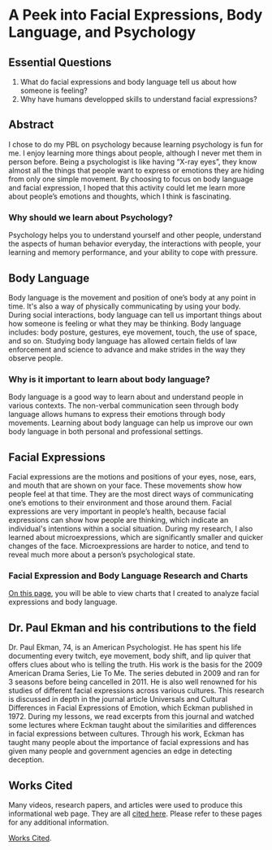# A Peek into Facial Expressions, Body Language, and Psychology

## Essential Questions

1.  What do facial expressions and body language tell us about how someone is feeling?
2.  Why have humans developped skills to understand facial expressions?

## Abstract

I chose to do my PBL on psychology because learning psychology is fun for me. I enjoy learning more things about people, although I never met them in person before. Being a psychologist is like having “X-ray eyes”, they know almost all the things that people want to express or emotions they are hiding from only one simple movement. By choosing to focus on body language and facial expression, I hoped that this activity could let me learn more about people’s emotions and thoughts, which I think is fascinating.

### Why should we learn about Psychology?
Psychology helps you to understand yourself and other people, understand the aspects of human behavior everyday, the interactions with people, your learning and memory performance, and your ability to cope with pressure.


## Body Language

Body language is the movement and position of one’s body at any point in time. It's also a way of physically communicating by using your body. During social interactions, body language can tell us important things about how someone is feeling or what they may be thinking. Body language includes: body posture, gestures, eye movement, touch, the use of space, and so on. Studying body language has allowed certain fields of law enforcement and science to advance and make strides in the way they observe people.

### Why is it important to learn about body language? 

Body language is a good way to learn about and understand people in various contexts. The non-verbal communication seen through body language allows humans to express their emotions through body movements. Learning about body language can help us improve our own body language in both personal and professional settings. 

## Facial Expressions

Facial expressions are the motions and positions of your eyes, nose, ears, and mouth that are shown on your face. These movements show how people feel at that time. They are the most direct ways of communicating one’s emotions to their environment and those around them. Facial expressions are very important in people’s health, because facial expressions can show how people are thinking, which indicate an individual's intentions within a social situation. During my research, I also learned about microexpressions, which are significantly smaller and quicker changes of the face. Microexpressions are harder to notice, and tend to reveal much more about a person’s psychological state. 

### Facial Expression and Body Language Research and Charts

[On this page](./another-page.md), you will be able to view charts that I created to analyze facial expressions and body language.


## Dr. Paul Ekman and his contributions to the field

Dr. Paul Ekman, 74, is an American Psychologist. He has spent his life documenting every twitch, eye movement, body shift, and lip quiver that offers clues about who is telling the truth. His work is the basis for the 2009 American Drama Series, Lie To Me. The series debuted in 2009 and ran for 3 seasons before being cancelled in 2011. He is also well renowned for his studies of different facial expressions across various cultures. This research is discussed in depth in the journal article Universals and Cultural Differences in Facial Expressions of Emotion, which Eckman published in 1972. During my lessons, we read excerpts from this journal and watched some lectures where Eckman taught about the similarities and differences in facial expressions between cultures. Through his work, Eckman has taught many people about the importance of facial expressions and has given many people and government agencies an edge in detecting deception.


## Works Cited

Many videos, research papers, and articles were used to produce this informational web page. They are all [cited here](./bibliography.md). Please refer to these pages for any additional information.

[Works Cited](./bibliography.md).





